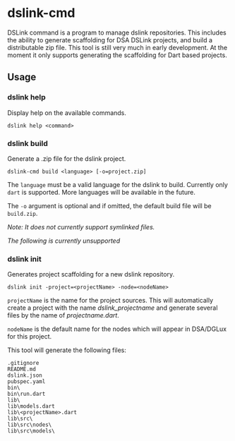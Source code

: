 # dslink-cmd

DSLink command is a program to manage dslink repositories. This includes
the ability to generate scaffolding for DSA DSLink projects, and build a
distributable zip file. This tool is still very much in early development.
At the moment it only supports generating the scaffolding for Dart based
projects.

## Usage

### dslink help

Display help on the available commands.

```
dslink help <command>
```

### dslink build

Generate a .zip file for the dslink project. 
```
dslink-cmd build <language> [-o=project.zip]
```

The `language` must be a valid language for the dslink to build. Currently only `dart` is
supported. More languages will be available in the future.

The `-o` argument is optional and if omitted, the default build file will be
`build.zip`.

_Note: It does not currently support symlinked files._


_The following is currently unsupported_
### dslink init

Generates project scaffolding for a new dslink repository.

```
dslink init -project=<projectName> -node=<nodeName>
```

`projectName` is the name for the project sources. This will automatically
create a project with the name *dslink_projectname* and generate several files
by the name of *projectname.dart*.

`nodeName` is the default name for the nodes which will appear in DSA/DGLux for
this project.

This tool will generate the following files:

```
.gitignore
README.md
dslink.json
pubspec.yaml
bin\
bin\run.dart
lib\
lib\models.dart
lib\<projectName>.dart
lib\src\
lib\src\nodes\
lib\src\models\
```